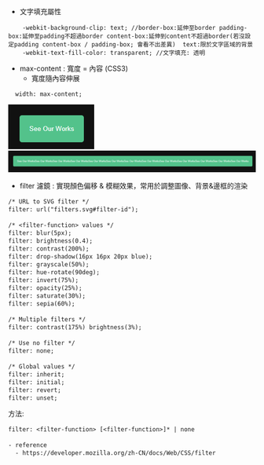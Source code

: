 -   文字填充屬性

```
    -webkit-background-clip: text; //border-box:延伸至border padding-box:延伸至padding不超過border content-box:延伸到content不超過border(若沒設定padding content-box / padding-box; 會看不出差異)  text:限於文字區域的背景
    -webkit-text-fill-color: transparent; //文字填充: 透明
```

-   max-content : 寬度 = 內容 (CSS3)
    -   寬度隨內容伸展

```
  width: max-content;
```

![Alt text](image.png)
![Alt text](image-1.png)

-   filter 濾鏡 : 實現顏色偏移 & 模糊效果，常用於調整圖像、背景&邊框的渲染

```
/* URL to SVG filter */
filter: url("filters.svg#filter-id");

/* <filter-function> values */
filter: blur(5px);
filter: brightness(0.4);
filter: contrast(200%);
filter: drop-shadow(16px 16px 20px blue);
filter: grayscale(50%);
filter: hue-rotate(90deg);
filter: invert(75%);
filter: opacity(25%);
filter: saturate(30%);
filter: sepia(60%);

/* Multiple filters */
filter: contrast(175%) brightness(3%);

/* Use no filter */
filter: none;

/* Global values */
filter: inherit;
filter: initial;
filter: revert;
filter: unset;

```

方法:

```
filter: <filter-function> [<filter-function>]* | none

- reference
  - https://developer.mozilla.org/zh-CN/docs/Web/CSS/filter
```
